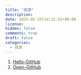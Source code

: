 ```yaml
---
title: "资源"
description: 
date: 2025-05-25T14:22:52+08:00
license: 
hidden: false
comments: true
draft: false
categories:
  - 资源
---
```



1. [Hello-GitHub](https://hellogithub.com/) 
2. [Open-GitHub](open.itc.cn/) 





